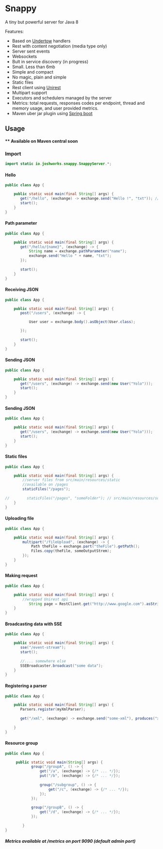 # Snappy #
A tiny but powerful server for Java 8

Features:
    
- Based on [Undertow](http://undertow.io) handlers
- Rest with content negotiation (media type only)
- Server sent events
- Websockets
- Bult in service discovery (in progress)
- Small. Less than 6mb
- Simple and compact
- No magic, plain and simple
- Static files
- Rest client using [Unirest](https://github.com/Mashape/unirest-java)
- Multipart support
- Executors and schedulers managed by the server
- Metrics: total requests, responses codes per endpoint, thread and memory usage, and user provided metrics.
- Maven uber jar plugin using [Spring boot](https://projects.spring.io/spring-boot/)


## Usage ##

#### ** Available on Maven central soon ####


### Import ###
```java
import static io.joshworks.snappy.SnappyServer.*;
```

#### Hello ####
```java
public class App {

    public static void main(final String[] args) {
       get("/hello", (exchange) -> exchange.send("Hello !", "txt")); //or text/plain
       start();
    }
}
```

#### Path parameter ####
```java
public class App {

    public static void main(final String[] args) {
       get("/hello/{name}", (exchange) -> {
           String name = exchange.pathParameter("name");
           exchange.send("Hello " + name, "txt");
       });
       
       start();
    }
}
```

#### Receiving JSON ####
```java
public class App {

    public static void main(final String[] args) {
       post("/users", (exchange) -> {

           User user = exchange.body().asObject(User.class);

       });
       
       start();
    }
}
```

#### Sending JSON ####
```java
public class App {

    public static void main(final String[] args) {
       get("/users", (exchange) -> exchange.send(new User("Yolo")));
       start();
    }
}
```
#### Sending JSON ####
```java
public class App {

    public static void main(final String[] args) {
       get("/users", (exchange) -> exchange.send(new User("Yolo")));
       start();
    }
}
```


#### Static files ####
```java
public class App {

    public static void main(final String[] args) {
        //server files from src/main/resources/static
        //available on /pages
        staticFiles("/pages");
        
//        staticFiles("/pages", "someFolder"); // src/main/resources/someFolder
    }
}
```

#### Uploading file ####
```java
public class App {

    public static void main(final String[] args) {
        multipart("/fileUpload", (exchange) -> {
            Path theFile = exchange.part("theFile").getPath();
            Files.copy(theFile, someOutputStrem);
        });
    }
}
```

#### Making request ####
```java
public class App {

    public static void main(final String[] args) {
        //wrapped Unirest api
           String page = RestClient.get("http://www.google.com").asString();
    }
}
```

#### Broadcasting data with SSE ####
```java
public class App {

    public static void main(final String[] args) {
       sse("/event-stream");
       start();
       
       //.... somewhere else
       SSEBroadcaster.broadcast("some data");
    }
}
```

#### Registering a parser ####
```java
public class App {

    public static void main(final String[] args) {
       Parsers.register(myXmlParser);
       
       get("/xml", (exchange) -> exchange.send("some-xml"), produces("xml"));
       
    }
}
```
#### Resource group ####
```java
public class App {

     public static void main(String[] args) {
            group("/groupA", () -> {
                get("/a", (exchange) -> {/* ... */});
                put("/b", (exchange) -> {/* ... */});
    
                group("/subgroup", () -> {
                    get("/c", (exchange) -> {/* ... */});
                });
            });
    
            group("/groupB", () -> {
                get("/d", (exchange) -> {/* ... */});
            });
            
        }
}
```

##### Metrics available at /metrics on port 9090 (default admin port) ####

